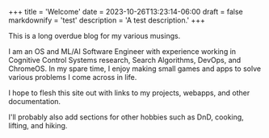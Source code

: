 +++
title = 'Welcome'
date = 2023-10-26T13:23:14-06:00
draft = false
markdownify = 'test'
description = 'A test description.'
+++

This is a long overdue blog for my various musings.

I am an OS and ML/AI Software Engineer with experience working in Cognitive Control Systems research, Search Algorithms, DevOps, and ChromeOS. In my spare time, I enjoy making small games and apps to solve various problems I come across in life.

I hope to flesh this site out with links to my projects, webapps, and other documentation.

I'll probably also add sections for other hobbies such as DnD, cooking, lifting, and hiking.
